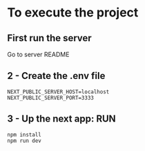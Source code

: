 # To execute the project

## First run the server

Go to server README

## 2 - Create the .env file

```
NEXT_PUBLIC_SERVER_HOST=localhost
NEXT_PUBLIC_SERVER_PORT=3333
```

## 3 - Up the next app: RUN

```
npm install
npm run dev
```
